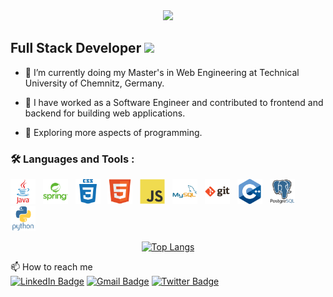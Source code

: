 
<!--
**akg1998/akg1998** is a ✨ _special_ ✨ repository because its `README.md` (this file) appears on your GitHub profile.

Here are some ideas to get you started:

- 🔭 I’m currently working on ...
- 🌱 I’m currently learning ...
- 👯 I’m looking to collaborate on ...
- 🤔 I’m looking for help with ...
- 💬 Ask me about ...
- 📫 How to reach me: ...
- 😄 Pronouns: ...
- ⚡ Fun fact: ...
-->
<div id="header" align="center">
  <img src="https://media.giphy.com/media/WSBeyxvC1jH496xQGA/giphy.gif" width="250"/>
</div>
<p><h2>Full Stack Developer  <img src="https://media.giphy.com/media/WUlplcMpOCEmTGBtBW/giphy.gif" width="30"/> </h2> </p>

- 🌱 I’m currently doing my Master's in Web Engineering at Technical University of Chemnitz, Germany.

- :telescope: I have worked as a Software Engineer and contributed to frontend and backend for building web applications.

- :seedling: Exploring more aspects of programming.

### :hammer_and_wrench: Languages and Tools :
<div>
 <p>
 <img src="https://github.com/devicons/devicon/blob/master/icons/java/java-original-wordmark.svg" title="Java" alt="Java" width="40" height="40"/>&nbsp;&nbsp;
  <img src="https://github.com/devicons/devicon/blob/master/icons/spring/spring-original-wordmark.svg" title="Spring" alt="Spring" width="40" height="40"/>&nbsp;&nbsp;
  <img src="https://github.com/devicons/devicon/blob/master/icons/css3/css3-plain-wordmark.svg"  title="CSS3" alt="CSS" width="40" height="40"/>&nbsp;&nbsp;
  <img src="https://github.com/devicons/devicon/blob/master/icons/html5/html5-original.svg" title="HTML5" alt="HTML" width="40" height="40"/>&nbsp;&nbsp;
  <img src="https://github.com/devicons/devicon/blob/master/icons/javascript/javascript-original.svg" title="JavaScript" alt="JavaScript" width="40" height="40"/>&nbsp;&nbsp;
  <img src="https://github.com/devicons/devicon/blob/master/icons/mysql/mysql-original-wordmark.svg" title="MySQL"  alt="MySQL" width="40" height="40"/>&nbsp;&nbsp;
 <img src="https://github.com/devicons/devicon/blob/master/icons/git/git-original-wordmark.svg" title="Git" **alt="Git" width="40" height="40"/>&nbsp;&nbsp;
   <img src="https://github.com/devicons/devicon/blob/master/icons/cplusplus/cplusplus-original.svg" title="C++"  alt="C++" width="40" height="40"/>&nbsp;&nbsp;
  <img src="https://github.com/devicons/devicon/blob/master/icons/postgresql/postgresql-original-wordmark.svg" title="postgresql" **alt="postgresql" width="40" height="40"/>&nbsp;&nbsp;
  <img src="https://github.com/devicons/devicon/blob/master/icons/python/python-original-wordmark.svg" title="python" **alt="python" width="40" height="40"/>
</p>
</div>

<div id="most-used" align="center">

[![Top Langs](https://github-readme-stats.vercel.app/api/top-langs/?username=akg1998&layout=compact&theme=vision-friendly-dark)](https://github.com/akg1998/github-readme-stats)
</div

<h2>📫 How to reach me</h2>
<div id="badges">
  <a href="https://www.linkedin.com/in/akshay-ghavale/"><img src="https://img.shields.io/badge/LinkedIn-blue?style=for-the-badge&logo=linkedin&logoColor=white" alt="LinkedIn Badge"/></a> 
  <a href="akshayghavale1998@gmail.com"><img src="https://img.shields.io/badge/Gmail-D14836?style=for-the-badge&logo=gmail&logoColor=white" alt="Gmail Badge"/></a>
    <a href="https://twitter.com/syakshay17"><img src="https://img.shields.io/badge/Twitter-blue?style=for-the-badge&logo=twitter&logoColor=white" alt="Twitter Badge"/></a>
</div>
